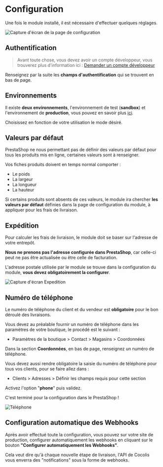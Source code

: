 # Configuration

Une fois le module installé, il est nécessaire d'effectuer quelques réglages.

![Capture d'écran de la page de configuration](https://res.cloudinary.com/cocolis-prod/image/upload/v1605524040/Documentation/prestashop/config-module_u3nv4c.png)

## Authentification

> Avant toute chose, vous devez avoir un compte développeur, vous trouverez plus d'information ici :
> [Demander un compte développeur](https://doc.cocolis.fr/docs/cocolis-api/docs/Tutoriel-impl%C3%A9mentation/Getting-Started.md#2-demander-un-compte-d%C3%A9veloppeur)

Renseignez par la suite les **champs d'authentification** qui se trouvent en bas de page.

## Environnements

Il existe **deux environnements**, l'environnement de test (**sandbox**) et l'environnement de **production**, vous pouvez en savoir plus [ici](https://doc.cocolis.fr/docs/cocolis-api/docs/Installation-et-utilisation/01-Environnements.md).

Choisissez en fonction de votre utilisation le mode désiré.

## Valeurs par défaut

PrestaShop ne nous permettant pas de définir des valeurs par défaut pour tous les produits mis en ligne, certaines valeurs sont à renseigner.

Vos fiches produits doivent en temps normal comporter : 
- Le poids
- La largeur
- La longueur 
- La hauteur 

Si certains produits sont absents de ces valeurs, le module ira chercher **les valeurs par défaut** définies dans la page de configuration du module, à appliquer pour les frais de livraison.

## Expédition

Pour calculer les frais de livraison, le module doit se baser sur l'adresse de votre entrepôt.

**Nous ne prenons pas l'adresse configurée dans PrestaShop**, car celle-ci peut ne pas être actualisée ou être celle de facturation.

L'adresse postale utilisée par le module se trouve dans la configuration du module, **vous devez obligatoirement la configurer**.

![Capture d'écran Expedition](https://res.cloudinary.com/cocolis-prod/image/upload/v1605524040/Documentation/prestashop/from-config-module_klm3ky.png)

## Numéro de téléphone

Le numéro de téléphone du client et du vendeur est **obligatoire** pour le bon déroulé des livraisons.

Vous devez au préalable fournir un numéro de téléphone dans les paramètres de votre boutique, le procédé est le suivant :

- Paramètres de la boutique > Contact > Magasins > Coordonnées

Dans la section **Coordonnées**, en bas de page, renseignez un numéro de téléphone.

Vous devez aussi rendre obligatoire la saisie du numéro de téléphone pour tous vos clients, pour se faire allez dans :

- Clients > Adresses >  Définir les champs requis pour cette section

Activez l'option "**phone**" puis validez.

C'est terminé pour la configuration dans le PrestaShop !

![Téléphone](https://res.cloudinary.com/cocolis-prod/image/upload/v1605524040/Documentation/prestashop/champ-obligatoire_ft802b.png)

## Configuration automatique des Webhooks

Après avoir effectué toute la configuration, vous pouvez sur votre site de production, configurer automatiquement les webhooks en cliquant sur le bouton **"Configurer automatiquement les Webhooks"**.

Cela veut dire qu'à chaque nouvelle étape de livraison, l'API de Cocolis vous enverra des "notifications" sous la forme de webhooks.